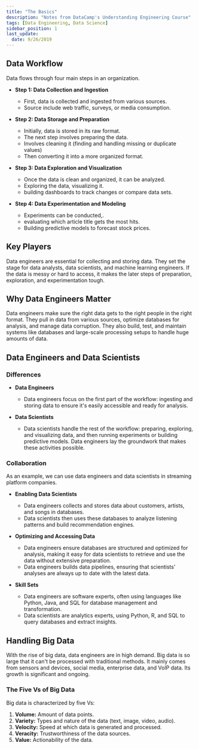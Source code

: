 ```yaml
---
title: "The Basics"
description: "Notes from DataCamp's Understanding Engineering Course"
tags: [Data Engineering, Data Science]
sidebar_position: 1
last_update:
  date: 9/26/2019
---
```



## Data Workflow

Data flows through four main steps in an organization.

- **Step 1: Data Collection and Ingestion**

    - First, data is collected and ingested from various sources.
    - Source include web traffic, surveys, or media consumption.

- **Step 2: Data Storage and Preparation**

    - Initially, data is stored in its raw format. 
    - The next step involves preparing the data.
    - Involves cleaning it (finding and handling missing or duplicate values) 
    - Then converting it into a more organized format.

- **Step 3: Data Exploration and Visualization**

    - Once the data is clean and organized, it can be analyzed. 
    - Exploring the data, visualizing it.
    - building dashboards to track changes or compare data sets.

- **Step 4: Data Experimentation and Modeling**

    - Experiments can be conducted,.
    - evaluating which article title gets the most hits.
    - Building predictive models to forecast stock prices.

## Key Players

Data engineers are essential for collecting and storing data. They set the stage for data analysts, data scientists, and machine learning engineers. If the data is messy or hard to access, it makes the later steps of preparation, exploration, and experimentation tough.

## Why Data Engineers Matter

Data engineers make sure the right data gets to the right people in the right format. They pull in data from various sources, optimize databases for analysis, and manage data corruption. They also build, test, and maintain systems like databases and large-scale processing setups to handle huge amounts of data.

## Data Engineers and Data Scientists 

### Differences 

- **Data Engineers**
    
    - Data engineers focus on the first part of the workflow: ingesting and storing data to ensure it's easily accessible and ready for analysis.

- **Data Scientists**
    
    - Data scientists handle the rest of the workflow: preparing, exploring, and visualizing data, and then running experiments or building predictive models. Data engineers lay the groundwork that makes these activities possible.

### Collaboration 

As an example, we can use data engineers and data scientists in streaming platform companies.

- **Enabling Data Scientists**

    - Data engineers collects and stores data about customers, artists, and songs in databases. 
    - Data scientists then uses these databases to analyze listening patterns and build recommendation engines.

- **Optimizing and Accessing Data**

    - Data engineers ensure databases are structured and optimized for analysis, making it easy for data scientists to retrieve and use the data without extensive preparation. 
    - Data engineers builds data pipelines, ensuring that scientists' analyses are always up to date with the latest data.

- **Skill Sets**

    - Data engineers are software experts, often using languages like Python, Java, and SQL for database management and transformation. 
    - Data scientists are analytics experts, using Python, R, and SQL to query databases and extract insights.



## Handling Big Data

With the rise of big data, data engineers are in high demand. Big data is so large that it can't be processed with traditional methods. It mainly comes from sensors and devices, social media, enterprise data, and VoIP data. Its growth is significant and ongoing.

### The Five Vs of Big Data

Big data is characterized by five Vs:

1. **Volume:** Amount of data points.
2. **Variety:** Types and nature of the data (text, image, video, audio).
3. **Velocity:** Speed at which data is generated and processed.
4. **Veracity:** Trustworthiness of the data sources.
5. **Value:** Actionability of the data.


